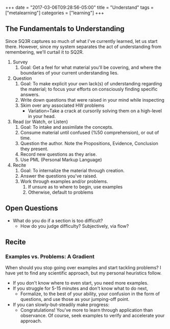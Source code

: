 +++
date = "2017-03-06T09:28:56-05:00"
title = "Understand"
tags = ["metalearning"]
categories = ["learning"]
+++
## The Fundamentals to Understanding
Since SQ3R captures so much of what I've currently learned, let us start there.
However, since my system separates the act of understanding from remembering,
we'll curtail it to SQ2R.

1. Survey
    1. Goal: Get a feel for what material you'll be covering, and where the
       boundaries of your current understanding lies.
1. Question
    1. Goal: To make explicit your own lack(s) of understanding regarding the
       material; to focus your efforts on consciously finding specific answers.
    1. Write down questions that were raised in your mind while inspecting
    1. Skim over any associated HW problems
        * Variation=Take a crack at cursorily solving them on a high-level in
          your head.
1. Read (or Watch, or Listen)
    1. Goal: To intake and assimilate the concepts.
    1. Consume material until confused (%50 comprehension), or out of time.
    1. Question the author. Note the Propositions, Evidence, Conclusion they
       present.
    1. Record new questions as they arise.
    1. Use PML (Personal Markup Language)
1. Recite
    1. Goal: To internalize the material through creation.
    1. Answer the questions you've raised.
    1. Work through examples and/or problems.
        1. If unsure as to where to begin, use examples
        1. Otherwise, default to problems

## Open Questions
* What do you do if a section is too difficult?
    * How do you judge difficulty? Subjectively, via flow?

## Recite
### Examples vs. Problems: A Gradient
When should you stop going over examples and start tackling problems? I have yet
to find any scientific approach, but my personal heuristics follow.

* If you don't know where to even start, you need more examples.
* If you struggle for 5-15 minutes and don't know what to do next,
    * Formalize, to the best of your ability, your confusion in the form of
      questions, and use those as your jumping-off point.
* If you can slowly-but-steadily make progress:
    * Congratulations! You've more to learn through application than observance.
      Of course, seek examples to verify and accelerate your approach.
